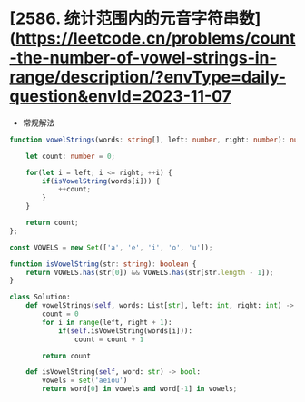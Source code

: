 # [2586. 统计范围内的元音字符串数](https://leetcode.cn/problems/count-the-number-of-vowel-strings-in-range/description/?envType=daily-question&envId=2023-11-07

- 常规解法 

```ts
function vowelStrings(words: string[], left: number, right: number): number {

    let count: number = 0;

    for(let i = left; i <= right; ++i) {
        if(isVowelString(words[i])) {
            ++count;
        }
    }

    return count;
};

const VOWELS = new Set(['a', 'e', 'i', 'o', 'u']);

function isVowelString(str: string): boolean {
    return VOWELS.has(str[0]) && VOWELS.has(str[str.length - 1]);
}
```

```python
class Solution:
    def vowelStrings(self, words: List[str], left: int, right: int) -> int:
        count = 0
        for i in range(left, right + 1):
            if(self.isVowelString(words[i])):
                count = count + 1

        return count

    def isVowelString(self, word: str) -> bool:
        vowels = set('aeiou')
        return word[0] in vowels and word[-1] in vowels;
```